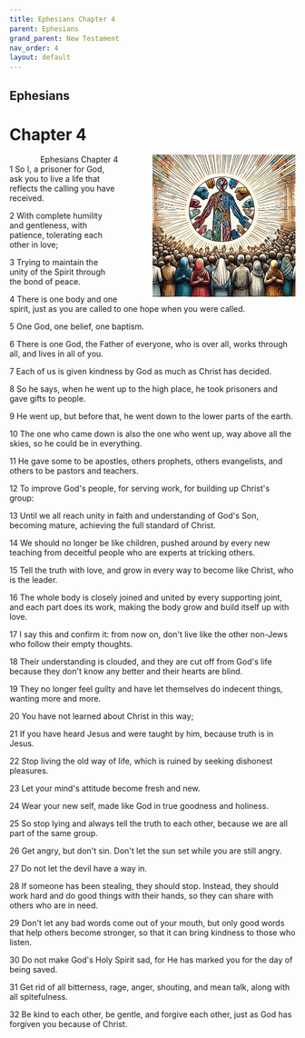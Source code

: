 ```yaml
---
title: Ephesians Chapter 4
parent: Ephesians
grand_parent: New Testament
nav_order: 4
layout: default
---
```


## Ephesians

# Chapter 4

<div style="clear: both; text-align: right;">
    <img src="/assets/Image/Ephesians/500/4.jpg" alt="Ephesians Chapter 4" class="chapter-image" style="max-width: 50%; height: auto; float: right; margin: 0 0 10px 10px; padding-left: 10%;">
    <figcaption style="font-size: 14px;">Ephesians Chapter 4</figcaption>
</div>
1 So I, a prisoner for God, ask you to live a life that reflects the calling you have received.

2 With complete humility and gentleness, with patience, tolerating each other in love;

3 Trying to maintain the unity of the Spirit through the bond of peace.

4 There is one body and one spirit, just as you are called to one hope when you were called.

5 One God, one belief, one baptism.

6 There is one God, the Father of everyone, who is over all, works through all, and lives in all of you.

7 Each of us is given kindness by God as much as Christ has decided.

8 So he says, when he went up to the high place, he took prisoners and gave gifts to people.

9 He went up, but before that, he went down to the lower parts of the earth.

10 The one who came down is also the one who went up, way above all the skies, so he could be in everything.

11 He gave some to be apostles, others prophets, others evangelists, and others to be pastors and teachers.

12 To improve God's people, for serving work, for building up Christ's group:

13 Until we all reach unity in faith and understanding of God's Son, becoming mature, achieving the full standard of Christ.

14 We should no longer be like children, pushed around by every new teaching from deceitful people who are experts at tricking others.

15 Tell the truth with love, and grow in every way to become like Christ, who is the leader.

16 The whole body is closely joined and united by every supporting joint, and each part does its work, making the body grow and build itself up with love.

17 I say this and confirm it: from now on, don't live like the other non-Jews who follow their empty thoughts.

18 Their understanding is clouded, and they are cut off from God's life because they don't know any better and their hearts are blind.

19 They no longer feel guilty and have let themselves do indecent things, wanting more and more.

20 You have not learned about Christ in this way;

21 If you have heard Jesus and were taught by him, because truth is in Jesus.

22 Stop living the old way of life, which is ruined by seeking dishonest pleasures.

23 Let your mind's attitude become fresh and new.

24 Wear your new self, made like God in true goodness and holiness.

25 So stop lying and always tell the truth to each other, because we are all part of the same group.

26 Get angry, but don't sin. Don't let the sun set while you are still angry.

27 Do not let the devil have a way in.

28 If someone has been stealing, they should stop. Instead, they should work hard and do good things with their hands, so they can share with others who are in need.

29 Don't let any bad words come out of your mouth, but only good words that help others become stronger, so that it can bring kindness to those who listen.

30 Do not make God's Holy Spirit sad, for He has marked you for the day of being saved.

31 Get rid of all bitterness, rage, anger, shouting, and mean talk, along with all spitefulness.

32 Be kind to each other, be gentle, and forgive each other, just as God has forgiven you because of Christ.


